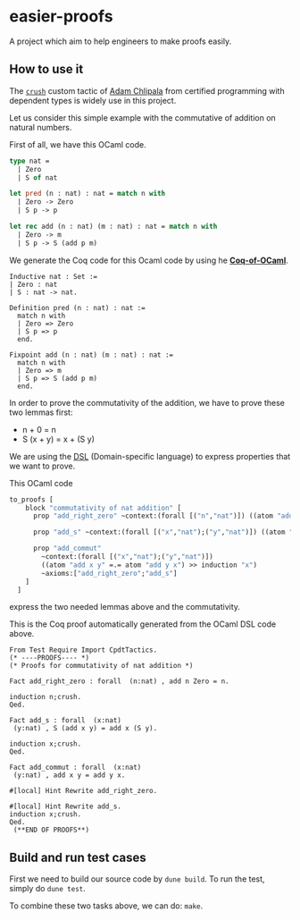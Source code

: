 # easier-proofs
A project which aim to help engineers to make proofs easily.

## How to use it

The [`crush`](https://github.com/jwiegley/coq-haskell/blob/master/src/Crush.v) custom tactic of [Adam Chlipala](http://adam.chlipala.net/) from certified programming with dependent types is widely use in this project.

Let us consider this simple example with the commutative of addition on natural numbers.

First of all, we have this OCaml code.

```ocaml
type nat =
  | Zero
  | S of nat

let pred (n : nat) : nat = match n with
  | Zero -> Zero
  | S p -> p

let rec add (n : nat) (m : nat) : nat = match n with
  | Zero -> m
  | S p -> S (add p m)
```

We generate the Coq code for this Ocaml code by using he [**Coq-of-OCaml**](https://github.com/foobar-land/coq-of-ocaml).

```coq
Inductive nat : Set :=
| Zero : nat
| S : nat -> nat.

Definition pred (n : nat) : nat :=
  match n with
  | Zero => Zero
  | S p => p
  end.

Fixpoint add (n : nat) (m : nat) : nat :=
  match n with
  | Zero => m
  | S p => S (add p m)
  end.
```

In order to prove the commutativity of the addition, we have to prove these two lemmas first:
  - n + 0 = n
  - S (x + y) = x + (S y)

We are using the [DSL](https://en.wikipedia.org/wiki/Domain-specific_language) (Domain-specific language) to express properties that we want to prove.

This OCaml code 

```ocaml
to_proofs [
    block "commutativity of nat addition" [
      prop "add_right_zero" ~context:(forall [("n","nat")]) ((atom "add n Zero" =.= atom "n") >> induction "n");

      prop "add_s" ~context:(forall [("x","nat");("y","nat")]) ((atom "S (add x y)" =.= atom "add x (S y)") >> induction "x");

      prop "add_commut"
        ~context:(forall [("x","nat");("y","nat")])
        ((atom "add x y" =.= atom "add y x") >> induction "x")
        ~axioms:["add_right_zero";"add_s"]
    ]
  ]
```
express the two needed lemmas above and the commutativity.

This is the Coq proof automatically generated from the OCaml DSL code above.

```coq
From Test Require Import CpdtTactics.
(* ----PROOFS---- *)
(* Proofs for commutativity of nat addition *)

Fact add_right_zero : forall  (n:nat) , add n Zero = n.
                                        
induction n;crush.
Qed.

Fact add_s : forall  (x:nat) 
 (y:nat) , S (add x y) = add x (S y).
           
induction x;crush.
Qed.

Fact add_commut : forall  (x:nat) 
 (y:nat) , add x y = add y x.
           
#[local] Hint Rewrite add_right_zero.

#[local] Hint Rewrite add_s.
induction x;crush.
Qed.
 (**END OF PROOFS**)

```

## Build and run test cases 

First we need to build our source code by `dune build`.
To run the test, simply do `dune test`.

To combine these two tasks above, we can do: `make`.